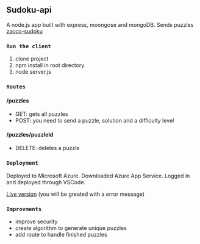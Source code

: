 ## Sudoku-api
A node.js app built with express, moongose and mongoDB. Sends puzzles [zacco-sudoku](https://github.com/ervinjusufagic/zacco-sudoku)

### `Run the client`

1. clone project
2. npm install in root directory
3. node server.js

### `Routes`
#### /puzzles
* GET: gets all puzzles
* POST: you need to send a puzzle, solution and a difficulty level

#### /puzzles/puzzleId
* DELETE: deletes a puzzle

### `Deployment`
Deployed to Microsoft Azure.
Downloaded Azure App Service.
Logged in and deployed through VSCode.

[Live version](https://z-api.azurewebsites.net/) (you will be greated with a error message)

### `Improvments`
* improve security
* create algorithm to generate unique puzzles
* add route to handle finished puzzles


